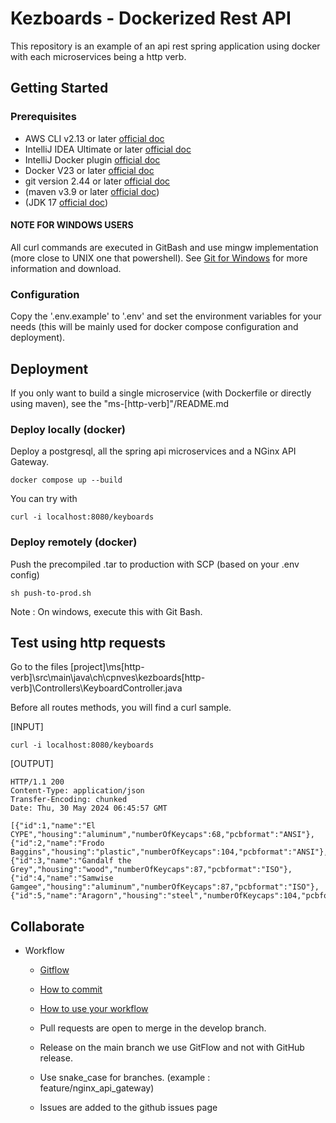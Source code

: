 # Kezboards - Dockerized Rest API

This repository is an example of an api rest spring application using docker with each microservices being a http verb.

## Getting Started
### Prerequisites
* AWS CLI v2.13 or later [official doc](https://aws.amazon.com/cli/)
* IntelliJ IDEA Ultimate or later [official doc](https://www.jetbrains.com/idea/download/?section=windows)
* IntelliJ Docker plugin [official doc](https://plugins.jetbrains.com/plugin/7724-docker/versions#tabs)
* Docker V23 or later [official doc](https://www.docker.com/products/docker-desktop/)
* git version 2.44 or later [official doc](https://git-scm.com/)
* (maven v3.9 or later [official doc](https://maven.apache.org/download.cgi))
* (JDK 17 [official doc](https://www.oracle.com/java/technologies/downloads/))

#### NOTE FOR WINDOWS USERS
All curl commands are executed in GitBash and use mingw implementation (more close to UNIX one that powershell).
See [Git for Windows](https://gitforwindows.org/) for more information and download.

### Configuration
Copy the '.env.example' to '.env' and set the environment variables for your needs (this will be mainly used for docker compose configuration and deployment).

## Deployment
If you only want to build a single microservice (with Dockerfile or directly using maven), see the "ms-[http-verb]"/README.md
### Deploy locally (docker)
Deploy a postgresql, all the spring api microservices and a NGinx API Gateway.
```
docker compose up --build
````
You can try with
```
curl -i localhost:8080/keyboards
````

### Deploy remotely (docker)
Push the precompiled .tar to production with SCP (based on your .env config)
```
sh push-to-prod.sh
````
Note : On windows, execute this with Git Bash.


## Test using http requests

Go to the files [project]\ms[http-verb]\src\main\java\ch\cpnves\kezboards\[http-verb]\Controllers\KeyboardController.java

Before all routes methods, you will find a curl sample.

[INPUT]
```
curl -i localhost:8080/keyboards
````

[OUTPUT]
```
HTTP/1.1 200 
Content-Type: application/json
Transfer-Encoding: chunked
Date: Thu, 30 May 2024 06:45:57 GMT

[{"id":1,"name":"El CYPE","housing":"aluminum","numberOfKeycaps":68,"pcbformat":"ANSI"},{"id":2,"name":"Frodo Baggins","housing":"plastic","numberOfKeycaps":104,"pcbformat":"ANSI"},{"id":3,"name":"Gandalf the Grey","housing":"wood","numberOfKeycaps":87,"pcbformat":"ISO"},{"id":4,"name":"Samwise Gamgee","housing":"aluminum","numberOfKeycaps":87,"pcbformat":"ISO"},{"id":5,"name":"Aragorn","housing":"steel","numberOfKeycaps":104,"pcbformat":"ANSI"}]
```

## Collaborate

* Workflow
    * [Gitflow](https://www.atlassian.com/fr/git/tutorials/comparing-workflows/gitflow-workflow#:~:text=Gitflow%20est%20l'un%20des,les%20hotfix%20vers%20la%20production.)
    * [How to commit](https://www.conventionalcommits.org/en/v1.0.0/)
    * [How to use your workflow](https://nvie.com/posts/a-successful-git-branching-model/)

    * Pull requests are open to merge in the develop branch.
    * Release on the main branch we use GitFlow and not with GitHub release.
    * Use snake_case for branches. (example : feature/nginx_api_gateway)
    * Issues are added to the github issues page
